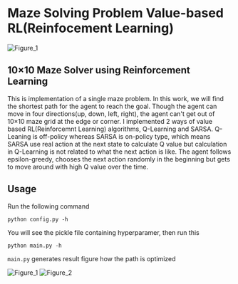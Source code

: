 # Maze Solving Problem Value-based RL(Reinfocement Learning)

![Figure_1](https://user-images.githubusercontent.com/51239551/80976415-658c8780-8e5e-11ea-858b-9518be91b921.png)

## 10×10 Maze Solver using Reinforcement Learning
This is implementation of a single maze problem.
In this work, we will find the shortest path for the agent to reach the goal. 
Though the agent can move in four directions(up, down, left, right), the agent can't get out of 10×10 maze grid at the edge or corner.
I implemented 2 ways of value based RL(Reinforcemnt Learning) algorithms, Q-Learning and SARSA.
Q-Leaning is off-policy whereas SARSA is on-policy type, which means SARSA use real action at the next state to calculate Q value but calculation in Q-Learning is not related to what the next action is like.
The agent follows epsilon-greedy, chooses the next action randomly in the beginning but gets to move around with high Q value over the time.


## Usage
Run the following command

```python config.py -h```

You will see the pickle file containing hyperparamer, then run this

```python main.py -h```

```main.py``` generates result figure how the path is optimized

![Figure_1](https://user-images.githubusercontent.com/51239551/80980702-ebf79800-8e63-11ea-892e-1e2b81fd346c.png)
![Figure_2](https://user-images.githubusercontent.com/51239551/80980709-eef28880-8e63-11ea-8b62-f51391456120.png)
